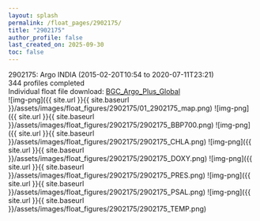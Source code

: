 ```yaml
---
layout: splash
permalink: /float_pages/2902175/
title: "2902175"
author_profile: false
last_created_on: 2025-09-30
toc: false
---
```

 
2902175: Argo INDIA (2015-02-20T10:54 to 2020-07-11T23:21)\
344 profiles completed\
Individual float file download: [BGC_Argo_Plus_Global](https://ftp.soest.hawaii.edu/bgc_argo_plus/Individual_Floats/outliers_removed/2902175_Sprof_processed.nc)\
![img-png]({{ site.url }}{{ site.baseurl }}/assets/images/float_figures/2902175/01_2902175_map.png)
![img-png]({{ site.url }}{{ site.baseurl }}/assets/images/float_figures/2902175/2902175_BBP700.png)
![img-png]({{ site.url }}{{ site.baseurl }}/assets/images/float_figures/2902175/2902175_CHLA.png)
![img-png]({{ site.url }}{{ site.baseurl }}/assets/images/float_figures/2902175/2902175_DOXY.png)
![img-png]({{ site.url }}{{ site.baseurl }}/assets/images/float_figures/2902175/2902175_PRES.png)
![img-png]({{ site.url }}{{ site.baseurl }}/assets/images/float_figures/2902175/2902175_PSAL.png)
![img-png]({{ site.url }}{{ site.baseurl }}/assets/images/float_figures/2902175/2902175_TEMP.png)
